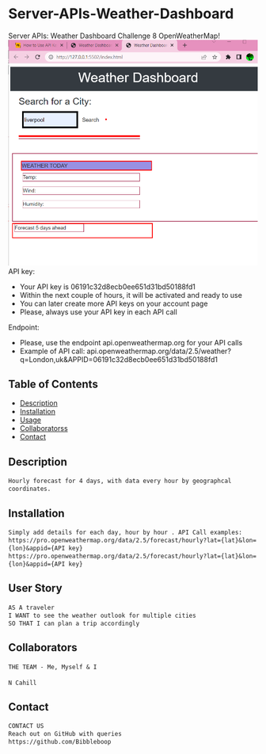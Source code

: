 # Server-APIs-Weather-Dashboard
Server APIs: Weather Dashboard Challenge 8
OpenWeatherMap!
<img src="./images/readme ss.png">
API key:
- Your API key is 06191c32d8ecb0ee651d31bd50188fd1
- Within the next couple of hours, it will be activated and ready to use
- You can later create more API keys on your account page
- Please, always use your API key in each API call

Endpoint:
- Please, use the endpoint api.openweathermap.org for your API calls
- Example of API call:
api.openweathermap.org/data/2.5/weather?q=London,uk&APPID=06191c32d8ecb0ee651d31bd50188fd1
## Table of Contents

- [Description](#description)
- [Installation](#installation)
- [Usage](#usage)
- [Collaboratorss](#collaborators)
- [Contact](#contact)

## Description

```
Hourly forecast for 4 days, with data every hour by geographcal coordinates. 
```

## Installation

```
Simply add details for each day, hour by hour . API Call examples: 
https://pro.openweathermap.org/data/2.5/forecast/hourly?lat={lat}&lon={lon}&appid={API key}
https://pro.openweathermap.org/data/2.5/forecast/hourly?lat={lat}&lon={lon}&appid={API key}

```

## User Story

```text
AS A traveler
I WANT to see the weather outlook for multiple cities
SO THAT I can plan a trip accordingly
```

## Collaborators

```
THE TEAM - Me, Myself & I

N Cahill

```

## Contact

```
CONTACT US
Reach out on GitHub with queries 
https://github.com/Bibbleboop

```